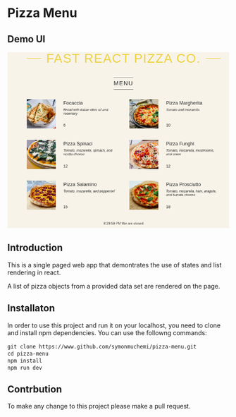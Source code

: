# Pizza Menu

## Demo UI

![The Demo Page](/pizzamenu.png)

## Introduction

This is a single paged web app that demontrates the use of states and list rendering in react.

A list of pizza objects from a provided data set are rendered on the page.

## Installaton

In order to use this project and run it on your localhost, you need to clone and install npm dependencies. You can use the followng commands:

```shell
git clone https://www.github.com/symonmuchemi/pizza-menu.git
cd pizza-menu
npm install
npm run dev
```

## Contrbution

To make any change to this project please make a pull request.
